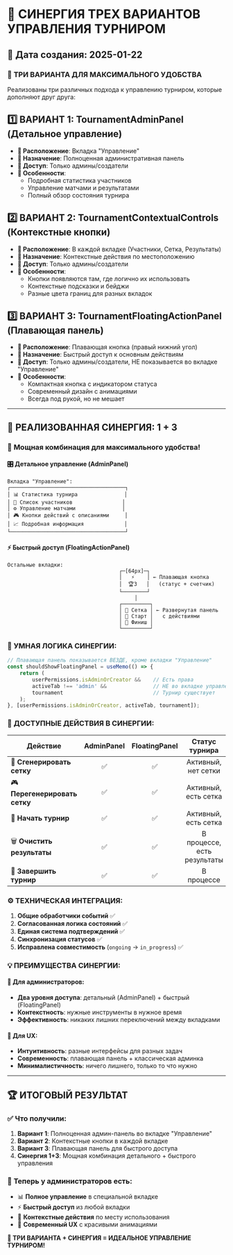# 🚀 СИНЕРГИЯ ТРЕХ ВАРИАНТОВ УПРАВЛЕНИЯ ТУРНИРОМ

## 📅 Дата создания: 2025-01-22

### 🎯 **ТРИ ВАРИАНТА ДЛЯ МАКСИМАЛЬНОГО УДОБСТВА**

Реализованы три различных подхода к управлению турниром, которые дополняют друг друга:

## 1️⃣ **ВАРИАНТ 1: TournamentAdminPanel** (Детальное управление)
- **📍 Расположение**: Вкладка "Управление"
- **🎯 Назначение**: Полноценная административная панель
- **👑 Доступ**: Только админы/создатели
- **🧩 Особенности**: 
  - Подробная статистика участников
  - Управление матчами и результатами
  - Полный обзор состояния турнира

## 2️⃣ **ВАРИАНТ 2: TournamentContextualControls** (Контекстные кнопки)
- **📍 Расположение**: В каждой вкладке (Участники, Сетка, Результаты)
- **🎯 Назначение**: Контекстные действия по местоположению
- **👑 Доступ**: Только админы/создатели
- **🧩 Особенности**:
  - Кнопки появляются там, где логично их использовать
  - Контекстные подсказки и бейджи
  - Разные цвета границ для разных вкладок

## 3️⃣ **ВАРИАНТ 3: TournamentFloatingActionPanel** (Плавающая панель)
- **📍 Расположение**: Плавающая кнопка (правый нижний угол)
- **🎯 Назначение**: Быстрый доступ к основным действиям
- **👑 Доступ**: Только админы/создатели, НЕ показывается во вкладке "Управление"
- **🧩 Особенности**:
  - Компактная кнопка с индикатором статуса
  - Современный дизайн с анимациями
  - Всегда под рукой, но не мешает

---

## 🔄 **РЕАЛИЗОВАННАЯ СИНЕРГИЯ: 1 + 3**

### 💪 **Мощная комбинация для максимального удобства!**

#### 🎛️ **Детальное управление (AdminPanel)**
```
Вкладка "Управление":
┌─────────────────────────────────────┐
│ 📊 Статистика турнира               │
│ 👥 Список участников                │
│ ⚙️ Управление матчами               │
│ 🎮 Кнопки действий с описаниями     │
│ 📈 Подробная информация             │
└─────────────────────────────────────┘
```

#### ⚡ **Быстрый доступ (FloatingActionPanel)**
```
Остальные вкладки:
                                    ┌─[64px]─┐
                                    │   ⚡    │ ← Плавающая кнопка
                                    │  🏆3   │   (статус + счетчик)
                                    └────────┘
                                         │
                                    ┌─────────┐
                                    │ 🔄 Сетка │ ← Развернутая панель
                                    │ 🚀 Старт │   с действиями
                                    │ 🏁 Финиш │
                                    └─────────┘
```

### 🧠 **УМНАЯ ЛОГИКА СИНЕРГИИ:**

```javascript
// Плавающая панель показывается ВЕЗДЕ, кроме вкладки "Управление"
const shouldShowFloatingPanel = useMemo(() => {
    return (
        userPermissions.isAdminOrCreator &&    // Есть права
        activeTab !== 'admin' &&               // НЕ во вкладке управления
        tournament                             // Турнир существует
    );
}, [userPermissions.isAdminOrCreator, activeTab, tournament]);
```

### 🎯 **ДОСТУПНЫЕ ДЕЙСТВИЯ В СИНЕРГИИ:**

| Действие | AdminPanel | FloatingPanel | Статус турнира |
|----------|:----------:|:-------------:|:--------------:|
| 🔄 **Сгенерировать сетку** | ✅ | ✅ | Активный, нет сетки |
| 🎮 **Перегенерировать сетку** | ✅ | ✅ | Активный, есть сетка |
| 🚀 **Начать турнир** | ✅ | ✅ | Активный, есть сетка |
| 🗑️ **Очистить результаты** | ✅ | ✅ | В процессе, есть результаты |
| 🏁 **Завершить турнир** | ✅ | ✅ | В процессе |

### ⚙️ **ТЕХНИЧЕСКАЯ ИНТЕГРАЦИЯ:**

1. **Общие обработчики событий** ✅
2. **Согласованная логика состояний** ✅  
3. **Единая система подтверждений** ✅
4. **Синхронизация статусов** ✅
5. **Исправлена совместимость** (`ongoing` → `in_progress`) ✅

### 💡 **ПРЕИМУЩЕСТВА СИНЕРГИИ:**

#### 🎯 **Для администраторов:**
- **Два уровня доступа**: детальный (AdminPanel) + быстрый (FloatingPanel)
- **Контекстность**: нужные инструменты в нужное время
- **Эффективность**: никаких лишних переключений между вкладками

#### 🎨 **Для UX:**
- **Интуитивность**: разные интерфейсы для разных задач
- **Современность**: плавающая панель + классическая админка
- **Минималистичность**: ничего лишнего, только то что нужно

---

## 🏆 **ИТОГОВЫЙ РЕЗУЛЬТАТ**

### ✅ **Что получили:**
1. **Вариант 1**: Полноценная админ-панель во вкладке "Управление"
2. **Вариант 2**: Контекстные кнопки в каждой вкладке
3. **Вариант 3**: Плавающая панель для быстрого доступа
4. **Синергия 1+3**: Мощная комбинация детального + быстрого управления

### 🎉 **Теперь у администраторов есть:**
- 📊 **Полное управление** в специальной вкладке
- ⚡ **Быстрый доступ** из любой вкладки  
- 🎯 **Контекстные действия** по месту использования
- 🚀 **Современный UX** с красивыми анимациями

**🎊 ТРИ ВАРИАНТА + СИНЕРГИЯ = ИДЕАЛЬНОЕ УПРАВЛЕНИЕ ТУРНИРОМ!** 